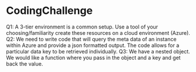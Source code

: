 # CodingChallenge

Q1: A 3-tier environment is a common setup. Use a tool of your choosing/familiarity create these resources on a cloud environment (Azure). 
Q2: We need to write code that will query the meta data of an instance within Azure and provide a json formatted output. The code allows for a particular data key to be retrieved individually.
Q3: We have a nested object. We would like a function where you pass in the object and a key and get back the value. 
